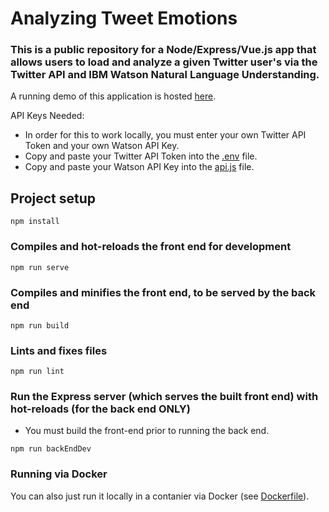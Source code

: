# Analyzing Tweet Emotions
### This is a public repository for a Node/Express/Vue.js app that allows users to load and analyze a given Twitter user's via the Twitter API and IBM Watson Natural Language Understanding.
A running demo of this application is hosted [here](https://tweet-emotion-analysis-dhwj4kp3mq-uc.a.run.app/).

API Keys Needed:
- In order for this to work locally, you must enter your own Twitter API Token and your own Watson API Key.
- Copy and paste your Twitter API Token into the [.env](.env) file. 
- Copy and paste your Watson API Key into the [api.js](api.js) file.

## Project setup
```
npm install
```

### Compiles and hot-reloads the front end for development
```
npm run serve
```

### Compiles and minifies the front end, to be served by the back end
```
npm run build
```

### Lints and fixes files
```
npm run lint
```

### Run the Express server (which serves the built front end) with hot-reloads (for the back end ONLY)
- You must build the front-end prior to running the back end.
```
npm run backEndDev
```

### Running via Docker
You can also just run it locally in a contanier via Docker (see [Dockerfile](Dockerfile)).


